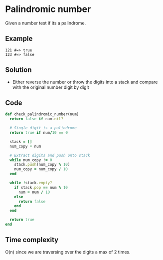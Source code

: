 # Palindromic number
Given a number test if its a palindrome.

## Example
```
121 #=> true
123 #=> false
```

## Solution
- Either reverse the number or throw the digits into a stack and compare with the original number digit by digit

## Code
```ruby
def check_palindromic_number(num)
  return false if num.nil?

  # Single digit is a palindrome
  return true if num/10 == 0

  stack = []
  num_copy = num

  # Extract digits and push onto stack
  while num_copy != 0
    stack.push(num_copy % 10)
    num_copy = num_copy / 10
  end

  while !stack.empty?
    if stack.pop == num % 10
      num = num / 10
    else
      return false
    end
  end

  return true
end
```

## Time complexity
O(n) since we are traversing over the digits a max of 2 times.
